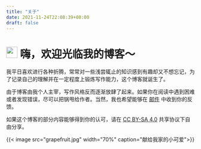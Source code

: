 ```yaml
---
title: "关于"
date: 2021-11-24T22:08:39+08:00
draft: false
---
```



<h1> <img src="https://emojis.slackmojis.com/emojis/images/1613285697/12806/meow_attention.png?1613285697" width="30" />  嗨，欢迎光临我的博客～</h1>

我平日喜欢进行各种折腾，常常对一些浅尝辄止的知识感到有趣却又不想忘记，为了记录自己的理解并在一定程度上锻炼写作能力，这个博客就诞生了。

由于博客由我个人主宰，写作风格反而逐渐放肆了起来。如果你在阅读中遇到困难或者发现错误，尽可以把锅甩给作者。当然，我也希望能够在 [邮件](mailto:chunyu.hust@gmail.com) 中收到你的反馈。

如果这个博客的部分内容能够得到你的认可，请在 [CC BY-SA 4.0](https://creativecommons.org/licenses/by-sa/4.0/) 共享协议下自由分享。


{{< image src="grapefruit.jpg" width="70%" caption="献给我家的小可爱">}}
